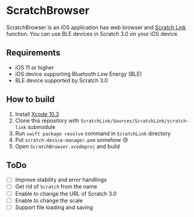 # ScratchBrowser
ScratchBrowser is an iOS application has web browser and [Scratch Link](https://github.com/LLK/scratch-link) function. You can use BLE devices in Scratch 3.0 on your iOS device.

## Requirements
- iOS 11 or higher
- iOS device supporting Bluetooth Low Energy (BLE)
- BLE device supported by Scratch 3.0

## How to build
1. Install [Xcode 10.3](https://developer.apple.com/xcode/)
2. Clone this repository with `ScratchLink/Sources/ScratchLink/scratch-link` submodule
3. Run `swift package resolve` command in `ScratchLink` directory
4. Put `scratch-device-manager.pem` somehow :sweat:
5. Open `ScratchBrowser.xcodeproj` and build

## ToDo
- [ ] Improve stability and error handlings
- [ ] Get rid of `Scratch` from the name
- [ ] Enable to change the URL of Scratch 3.0
- [ ] Enable to change the scale
- [ ] Support file loading and saving
